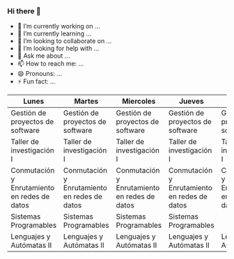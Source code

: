 ### Hi there 👋


- 🔭 I’m currently working on ...
- 🌱 I’m currently learning ...
- 👯 I’m looking to collaborate on ...
- 🤔 I’m looking for help with ...
- 💬 Ask me about ...
- 📫 How to reach me: ...
- 😄 Pronouns: ...
- ⚡ Fun fact: ...

| Lunes                                        | Martes                                       | Miercoles                                    | Jueves                                       | Viernes                                      |
|----------------------------------------------|----------------------------------------------|----------------------------------------------|----------------------------------------------|----------------------------------------------|
| Gestión de proyectos de software             | Gestión de proyectos de software             | Gestión de proyectos de software             | Gestión de proyectos de software             | Gestión de proyectos de software             |
| Taller de investigación I                    | Taller de investigación I                    | Taller de investigación I                    | Taller de investigación I                    | Taller de investigación I                    |
| Conmutación y Enrutamiento en redes de datos | Conmutación y Enrutamiento en redes de datos | Conmutación y Enrutamiento en redes de datos | Conmutación y Enrutamiento en redes de datos | Conmutación y Enrutamiento en redes de datos |
| Sistemas Programables                        | Sistemas Programables                        | Sistemas Programables                        | Sistemas Programables                        |                                              |
| Lenguajes y Autómatas II                     | Lenguajes y Autómatas II                     | Lenguajes y Autómatas II                     | Lenguajes y Autómatas II                     | Lenguajes y Autómatas II                     |

